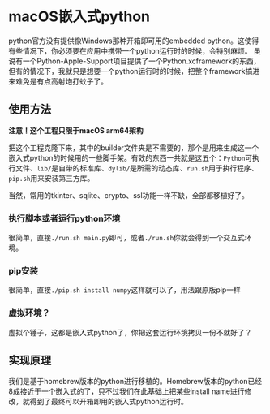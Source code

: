 # macOS嵌入式python
python官方没有提供像Windows那种开箱即可用的embedded python。这使得有些情况下，你必须要在应用中携带一个python运行时的时候，会特别麻烦。
虽说有一个Python-Apple-Support项目提供了一个Python.xcframework的东西，但有的情况下，我就只是想要一个python运行时的时候，把整个framework搞进来难免是有点高射炮打蚊子了。

## 使用方法
**注意！这个工程只限于macOS arm64架构**


把这个工程克隆下来，其中的builder文件夹是不需要的，那个是用来生成这一个嵌入式python的时候用的一些脚手架。有效的东西一共就是这五个：`Python`可执行文件、`lib/`是自带的标准库、`dylib/`是所需的动态库、`run.sh`用于执行程序、`pip.sh`用来安装第三方库。

当然，常用的tkinter、sqlite、crypto、ssl功能一样不缺，全部都移植好了。

### 执行脚本或者运行python环境
很简单，直接`./run.sh main.py`即可，或者`./run.sh`你就会得到一个交互式环境。

### pip安装
很简单，直接`./pip.sh install numpy`这样就可以了，用法跟原版pip一样

### 虚拟环境？
虚拟个锤子，这都是嵌入式python了，你把这套运行环境拷贝一份不就好了？

## 实现原理
我们是基于homebrew版本的python进行移植的。Homebrew版本的python已经8成接近于一个嵌入式的了，只不过我们在此基础上把某些install name进行修改，就得到了最终可以开箱即用的嵌入式python运行时。